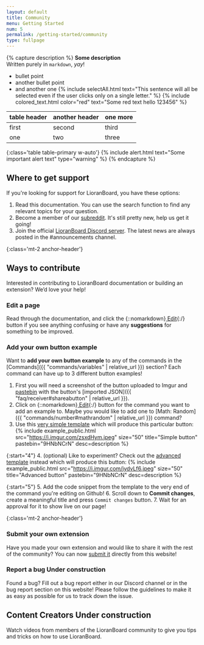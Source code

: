 ```yaml
---
layout: default
title: Community
menu: Getting Started
num: 5
permalink: /getting-started/community
type: fullpage
---
```


{% capture description %}
**Some description**   
Written purely in `markdown`, *yay*!
- bullet point
- another bullet point
- and another one
{% include selectAll.html text="This sentence will all be selected even if the user clicks only on a single letter." %}
{% include colored_text.html color="red" text="Some red text hello 123456" %}

| table header | another header | one more |
|-------|--------|--------|
| first | second | third |
| one | two | three |
{:class='table table-primary w-auto'}
{% include alert.html text="Some important alert text" type="warning" %}
{% endcapture %}

## Where to get support
If you're looking for support for LioranBoard, you have these options: 
1. Read this documentation. You can use the search function to find any relevant topics for your question. 
2. Become a member of our [subreddit](http://reddit.com/r/lioranboard). It's still pretty new, help us get it going! 
3. Join the official [LioranBoard Discord server](https://discord.gg/dXez8Zh). The latest news are always posted in the #announcements channel. 

{:class='mt-2 anchor-header'}
## Ways to contribute 
Interested in contributing to LioranBoard documentation or building an extension? We’d love your help! 

### Edit a page
Read through the documentation, and click the {::nomarkdown}<a class="btn btn-sm btn-edit-light mb-2 mb-md-0" href="https://github.com/LioranBoard/docs/edit/main/doc_posts/_getting-started/community.md" title="Click the button to edit this page!" target="_blank" rel="noopener"><i class="fas fa-pen"></i> Edit</a>{:/} button if you see anything confusing or have any **suggestions** for something to be improved.

### Add your own button example
Want to **add your own button example** to any of the commands in the [Commands]({{ "commands/variables" | relative_url }}) section? Each command can have up to 3 different button examples!
1. First you will need a screenshot of the button uploaded to Imgur and [pastebin](https://pastebin.com/) with the button's [imported JSON]({{ "faq/receiver#shareabutton" | relative_url }}).
2. Click on {::nomarkdown}<a class="btn btn-sm btn-edit-light mb-2 mb-md-0" href="https://github.com/LioranBoard/docs/edit/main/doc_posts/_commands-number/variable_transition.md" title="Click the button to edit this page!" target="_blank" rel="noopener"><i class="fas fa-pen"></i> Edit</a>{:/} button for the command you want to add an example to. Maybe you would like to add one to [Math: Random]({{ "commands/number#mathrandom" | relative_url }}) command?
3. Use this [very simple template](https://github.com/LioranBoard/docs/edit/main/templates/example_command_simple.md) which will produce this particular button: {% include example_public.html src="https://i.imgur.com/zsxdHym.jpeg" size="50" title="Simple button" pastebin="9HNbNCrN" desc=description %}

{:start="4"}
4. (optional) Like to experiment? Check out the [advanced template](https://github.com/LioranBoard/docs/edit/main/templates/example_command.md) instead which will produce this button:&nbsp;{% include example_public.html src="https://i.imgur.com/jydvLf6.jpeg" size="50" title="Advanced button" pastebin="9HNbNCrN" desc=description %} 

{:start="5"}
5. Add the code snippet from the template to the very end of the command you're editing on Github!
6. Scroll down to **Commit changes**, create a meaningful title and press `Commit changes` button. 
7. Wait for an approval for it to show live on our page!

{:class='mt-2 anchor-header'}
### Submit your own extension 
Have you made your own extension and would like to share it with the rest of the community? You can now [submit it](https://lioranboard.ca/extensions/submit) directly from this website! 

### Report a bug <span class="badge bg-warning text-dark">Under construction</span>
Found a bug? Fill out a bug report either in our Discord channel or in the bug report section on this website! Please follow the guidelines to make it as easy as possible for us to track down the issue. 

## Content Creators <span class="badge bg-warning text-dark">Under construction</span>
Watch videos from members of the LioranBoard community to give you tips and tricks on how to use LioranBoard. 

